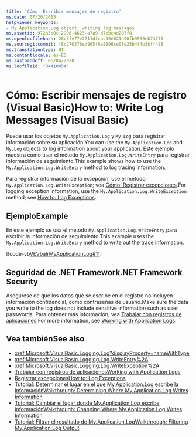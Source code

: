 ```yaml
---
title: 'Cómo: Escribir mensajes de registro'
ms.date: 07/20/2015
helpviewer_keywords:
- My.Application.Log object, writing log messages
ms.assetid: 972a3e0c-2996-4623-a7a9-d7ebc4d207f8
ms.openlocfilehash: 28c5fe77e2711dfcac96e621a90fb9506eb74775
ms.sourcegitcommit: f8c270376ed905f6a8896ce0fe25b4f4b38ff498
ms.translationtype: HT
ms.contentlocale: es-ES
ms.lasthandoff: 06/04/2020
ms.locfileid: "84410054"
---
```

# <a name="how-to-write-log-messages-visual-basic"></a><span data-ttu-id="98196-102">Cómo: Escribir mensajes de registro (Visual Basic)</span><span class="sxs-lookup"><span data-stu-id="98196-102">How to: Write Log Messages (Visual Basic)</span></span>

<span data-ttu-id="98196-103">Puede usar los objetos `My.Application.Log` y `My.Log` para registrar información sobre su aplicación.</span><span class="sxs-lookup"><span data-stu-id="98196-103">You can use the `My.Application.Log` and `My.Log` objects to log information about your application.</span></span> <span data-ttu-id="98196-104">Este ejemplo muestra cómo usar el método `My.Application.Log.WriteEntry` para registrar información de seguimiento.</span><span class="sxs-lookup"><span data-stu-id="98196-104">This example shows how to use the `My.Application.Log.WriteEntry` method to log tracing information.</span></span>

<span data-ttu-id="98196-105">Para registrar información de la excepción, use el método `My.Application.Log.WriteException`; vea [Cómo: Registrar excepciones](how-to-log-exceptions.md).</span><span class="sxs-lookup"><span data-stu-id="98196-105">For logging exception information, use the `My.Application.Log.WriteException` method; see [How to: Log Exceptions](how-to-log-exceptions.md).</span></span>

## <a name="example"></a><span data-ttu-id="98196-106">Ejemplo</span><span class="sxs-lookup"><span data-stu-id="98196-106">Example</span></span>

<span data-ttu-id="98196-107">En este ejemplo se usa el método `My.Application.Log.WriteEntry` para escribir la información de seguimiento.</span><span class="sxs-lookup"><span data-stu-id="98196-107">This example uses the `My.Application.Log.WriteEntry` method to write out the trace information.</span></span>

[!code-vb[VbVbalrMyApplicationLog#11](~/samples/snippets/visualbasic/VS_Snippets_VBCSharp/VbVbalrMyApplicationLog/VB/Form1.vb#11)]

## <a name="net-framework-security"></a><span data-ttu-id="98196-108">Seguridad de .NET Framework</span><span class="sxs-lookup"><span data-stu-id="98196-108">.NET Framework Security</span></span>

<span data-ttu-id="98196-109">Asegúrese de que los datos que se escribe en el registro no incluyen información confidencial, como contraseñas de usuario.</span><span class="sxs-lookup"><span data-stu-id="98196-109">Make sure the data you write to the log does not include sensitive information such as user passwords.</span></span> <span data-ttu-id="98196-110">Para obtener más información, vea [Trabajar con registros de aplicaciones](working-with-application-logs.md).</span><span class="sxs-lookup"><span data-stu-id="98196-110">For more information, see [Working with Application Logs](working-with-application-logs.md).</span></span>

## <a name="see-also"></a><span data-ttu-id="98196-111">Vea también</span><span class="sxs-lookup"><span data-stu-id="98196-111">See also</span></span>

- <xref:Microsoft.VisualBasic.Logging.Log?displayProperty=nameWithType>
- <xref:Microsoft.VisualBasic.Logging.Log.WriteEntry%2A>
- <xref:Microsoft.VisualBasic.Logging.Log.WriteException%2A>
- [<span data-ttu-id="98196-112">Trabajar con registros de aplicaciones</span><span class="sxs-lookup"><span data-stu-id="98196-112">Working with Application Logs</span></span>](working-with-application-logs.md)
- [<span data-ttu-id="98196-113">Registrar excepciones</span><span class="sxs-lookup"><span data-stu-id="98196-113">How to: Log Exceptions</span></span>](how-to-log-exceptions.md)
- [<span data-ttu-id="98196-114">Tutorial: Determinar el lugar en el que My.Application.Log escribe la información</span><span class="sxs-lookup"><span data-stu-id="98196-114">Walkthrough: Determining Where My.Application.Log Writes Information</span></span>](walkthrough-determining-where-my-application-log-writes-information.md)
- [<span data-ttu-id="98196-115">Tutorial: Cambiar el lugar donde My.Application.Log escribe información</span><span class="sxs-lookup"><span data-stu-id="98196-115">Walkthrough: Changing Where My.Application.Log Writes Information</span></span>](walkthrough-changing-where-my-application-log-writes-information.md)
- [<span data-ttu-id="98196-116">Tutorial: Filtrar el resultado de My.Application.Log</span><span class="sxs-lookup"><span data-stu-id="98196-116">Walkthrough: Filtering My.Application.Log Output</span></span>](walkthrough-filtering-my-application-log-output.md)

